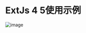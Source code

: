 # ExtJs 4 5使用示例
 ![image](https://github.com/reStarting/extjs5_demo/blob/master/screenshot/preview.png?raw=true)
